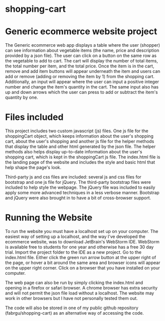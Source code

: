 # shopping-cart

# Generic ecommerce website project

The Generic ecommerce web app displays a table where the user (shopper) can see information about vegetable items 
(the name, price and description provided by a json file). The user can click on a button on the same row as 
the vegetable to add to cart. The cart will display the number of total items, the total number per item, and the total price. 
Once the item is in the cart, remove and add item buttons will appear underneath the item and users can add or remove (adding 
or removing the item by 1) from the shopping cart. Additionally, an input will appear where the user can input a 
positive integer number and change the item's quantity in the cart. The same input also has up and down arrows which the user can press to add or subtract the item's quantity by one.

# Files included

This project includes two custom javascript (js) files. One js file for the shoppingCart object, which keeps information about the user's shopping cart, 
about the user's shopping and another js file for the helper methods that display the table and other html generated by the json file. 
The helper methods also helps display up-to-date information about the user's shopping cart, which is kept in the shoppingCart js file.
The index.html file is the landing page of the website and includes the style and basic html that help shape the page's look.

Third-party js and css files are included: several js and css files for bootstrap  and one js file for jQuery. 
The third-party bootstrap files were included to help style the webpage. The jQuery file was included to easily apply
some more advanced techniques in a less verbose manner. Bootstrap and jQuery were also brought in to have a bit of cross-browser
support.

# Running the Website
To run the website you must have a localhost set up on your computer. The easiest way of setting up a localhost, and the 
way I've developed the ecommerce website, was to download JetBrain's WebStorm IDE. WebStorm is available free to students for one year and otherwise has a free 30 day trial. Import the project folder to the IDE as
a new project. Go to the index.html file. Either click the green run arrow button at the upper right of the page, or hover a bit
around the same area and browser icons will appear on the upper right corner. Click on a browser that you have installed on your
computer. 

The web page can also be run by simply clicking the index.html and opening in a firefox or safari browser. A chrome browser has extra security and will not permit the json file load without a localhost. The website may work in other browsers but I have not personally tested them out.

The code will also be stored in one of my public github repository (fabrgu/shopping-cart) as an alternative way of accessing the code.
